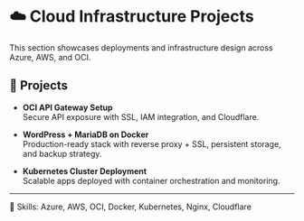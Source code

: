 # ☁️ Cloud Infrastructure Projects

This section showcases deployments and infrastructure design across Azure, AWS, and OCI.

## 🔹 Projects
- **OCI API Gateway Setup**  
  Secure API exposure with SSL, IAM integration, and Cloudflare.

- **WordPress + MariaDB on Docker**  
  Production-ready stack with reverse proxy + SSL, persistent storage, and backup strategy.

- **Kubernetes Cluster Deployment**  
  Scalable apps deployed with container orchestration and monitoring.

---

📌 Skills: Azure, AWS, OCI, Docker, Kubernetes, Nginx, Cloudflare
